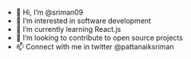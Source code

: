- 👋 Hi, I’m @sriman09
- 👀 I’m interested in software development 
- 🌱 I’m currently learning React.js
- 💞️ I’m looking to contribute to open source projects
- 📫 Connect with me in twitter @pattanaiksriman

<!---
sriman09/sriman09 is a ✨ special ✨ repository because its `README.md` (this file) appears on your GitHub profile.
You can click the Preview link to take a look at your changes.
--->
